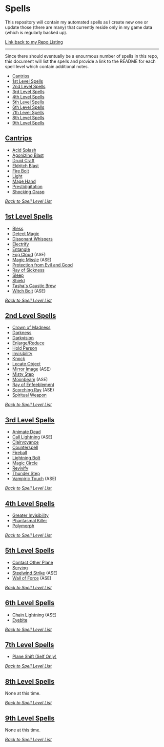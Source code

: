 # Spells
This repository will contain my automated spells as I create new one or update those (there are many) that currently reside only in my game data (which is regularly backed up).

[Link back to my Repo Listing](https://github.com/Jeznar/GitRepo)

---

Since there should eventually be a enourmous number of spells in this repo, this document will list the spells and provide a link to the README for each spell level which contain additional notes.

* [Cantrips](#cantrips)
* [1st Level Spells](#1st-level-spells)
* [2nd Level Spells](#2nd-level-spells)
* [3rd Level Spells](#3rd-level-spells)
* [4th Level Spells](#4th-level-spells)
* [5th Level Spells](#5th-level-spells)
* [6th Level Spells](#6th-level-spells)
* [7th Level Spells](#7th-level-spells)
* [8th Level Spells](#8th-level-spells)
* [9th Level Spells](#9th-level-spells)

## [Cantrips](Cantrips)

* [Acid Splash](Cantrips#acid-splash)
* [Agonizing Blast](Cantrips#agonizing-blast)
* [Druid Craft](Cantrips#druid-craft)
* [Eldritch Blast](Cantrips#eldritch-blast)
* [Fire Bolt](Cantrips#fire-bolt)
* [Light](Cantrips#light)
* [Mage Hand](Cantrips#mage-hand)
* [Prestidigitation](Cantrips#prestidigitation)
* [Shocking Grasp](Cantrips#shocking-grasp)

[*Back to Spell Level List*](#spells)

## [1st Level Spells](1st_Level)

* [Bless](1st_Level#bless)
* [Detect Magic](1st_Level#detect-magic)
* [Dissonant Whispers](1st_Level#dissonant-whispers)
* [Electrify](1st_Level#electrify)
* [Entangle](1st_Level#entangle)
* [Fog Cloud](1st_Level#fog-cloud) (ASE)
* [Magic Missle](1st_Level#magic-missle) (ASE)
* [Protection from Evil and Good](1st_Level#protection-from-evil-and-good)
* [Ray of Sickness](1st_Level#ray-of-sickness)
* [Sleep](1st_Level#sleep)
* [Shield](1st_Level#shield)
* [Tasha's Caustic Brew](1st_Level#tasha-caustic-brew)
* [Witch Bolt](1st_Level#witch-bolt) (ASE)

[*Back to Spell Level List*](#spells)

## [2nd Level Spells](2nd_Level)

* [Crown of Madness](2nd_Level#crown-of-madness)
* [Darkness](2nd_Level#darkness)
* [Darkvision](2nd_Level#darkvision)
* [Enlarge/Reduce](2nd_Level#enlargereduce)
* [Hold Person](2nd_Level#hold-person)
* [Invisibility](2nd_Level#invisibility)
* [Knock](2nd_Level#knock)
* [Locate Object](2nd_Level#locate-object)
* [Mirror Image](2nd_Level#mirror-image) (ASE)
* [Misty Step](2nd_Level#misty-step)
* [Moonbeam](2nd_Level#moonbeam) (ASE)
* [Ray of Enfeeblement](2nd_Level#ray-of-enfeeblement)
* [Scorching Ray](2nd_Level#scorching-ray) (ASE)
* [Spiritual Weapon](2nd_Level#spiritual-weapon)

[*Back to Spell Level List*](#spells)

## [3rd Level Spells](3rd_Level)

* [Animate Dead](3rd_Level#animate-dead)
* [Call Lightning](3rd_Level#call-lightning) (ASE)
* [Clairvoyance](3rd_Level#clairvoyance)
* [Counterspell](3rd_Level#counterspell)
* [Fireball](3rd_Level#fireball)
* [Lightning Bolt](3rd_Level#lightning-bolt)
* [Magic Circle](3rd_Level#magic-circle)
* [Revivify](3rd_Level#revivify)
* [Thunder Step](3rd_Level#thunder-step)
* [Vampiric Touch](3rd_Level#vampiric-touch) (ASE)

[*Back to Spell Level List*](#spells)

## [4th Level Spells](4th_Level)

* [Greater Invisibility](4th_Level#greater-invisibility)
* [Phantasmal Killer](4th_Level#phantasmal-killer)
* [Polymorph](4th_Level#polymorph)

[*Back to Spell Level List*](#spells)

## [5th Level Spells](5th_Level)

* [Contact Other Plane](5th_Level#contact-other-plane)
* [Scrying](5th_Level#scrying)
* [Steelwind Strike](5th_Level#steelwind-strike) (ASE)
* [Wall of Force](5th_Level#wall-of-force) (ASE)

[*Back to Spell Level List*](#spells)

## [6th Level Spells](6th_Level)

* [Chain Lightning](6th_Level#chain-lightning) (ASE)
* [Eyebite](6th_Level#eyebite)

[*Back to Spell Level List*](#spells)

## [7th Level Spells](7th_Level)

* [Plane Shift (Self Only)](7th_Level#plane-shift-self-only)

[*Back to Spell Level List*](#spells)

## [8th Level Spells](8th_Level)

None at this time.

[*Back to Spell Level List*](#spells)

## [9th Level Spells](9th_Level)

None at this time.

[*Back to Spell Level List*](#spells)
